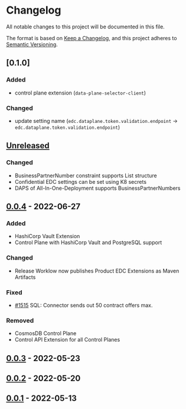 # Changelog

All notable changes to this project will be documented in this file.

The format is based on [Keep a Changelog](https://keepachangelog.com/en/1.0.0/),
and this project adheres to [Semantic Versioning](https://semver.org/spec/v2.0.0.html).


## [0.1.0]

### Added
- control plane extension (`data-plane-selector-client`)

### Changed
- update setting name (`edc.dataplane.token.validation.endpoint` -> `edc.dataplane.token.validation.endpoint`)

## [Unreleased]

### Changed
- BusinessPartnerNumber constraint supports List structure
- Confidential EDC settings can be set using K8 secrets
- DAPS of All-In-One-Deployment supports BusinessPartnerNumbers

## [0.0.4] - 2022-06-27

### Added
- HashiCorp Vault Extension
- Control Plane with HashiCorp Vault and PostgreSQL support

### Changed
- Release Worklow now publishes Product EDC Extensions as Maven Artifacts

### Fixed
- [#1515](https://github.com/eclipse-dataspaceconnector/DataSpaceConnector/issues/1515) SQL: Connector sends out 50 contract offers max.

### Removed
- CosmosDB Control Plane
- Control API Extension for all Control Planes

## [0.0.3] - 2022-05-23

## [0.0.2] - 2022-05-20

## [0.0.1] - 2022-05-13

[Unreleased]: https://github.com/catenax-ng/product-edc/compare/0.0.4...HEAD

[0.0.4]: https://github.com/catenax-ng/product-edc/compare/0.0.3...0.0.4

[0.0.3]: https://github.com/catenax-ng/product-edc/compare/0.0.2...0.0.3

[0.0.2]: https://github.com/catenax-ng/product-edc/compare/0.0.1...0.0.2

[0.0.1]: https://github.com/catenax-ng/product-edc/compare/a02601306fed39a88a3b3b18fae98b80791157b9...0.0.1
